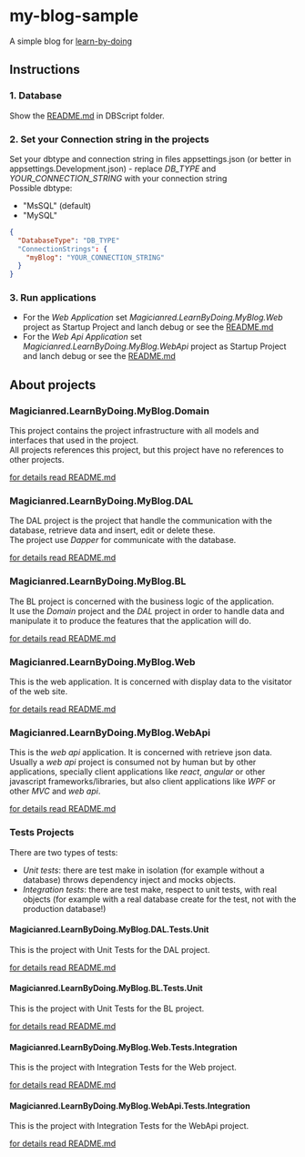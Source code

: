 # my-blog-sample  
A simple blog for [learn-by-doing](https://github.com/Magicianred/learn-by-doing)  

## Instructions
### 1. Database  
Show the [README.md](https://github.com/Magicianred/my-blog-sample/blob/develop/DBScripts/README.md) in DBScript folder.   

### 2. Set your Connection string in the projects  
Set your dbtype and connection string in files appsettings.json (or better in appsettings.Development.json) - replace *DB_TYPE* and *YOUR_CONNECTION_STRING* with your connection string  
Possible dbtype:  
- "MsSQL" (default)  
- "MySQL"  
```json
{
  "DatabaseType": "DB_TYPE"
  "ConnectionStrings": {
    "myBlog": "YOUR_CONNECTION_STRING"
  }
}
```

### 3. Run applications
- For the *Web Application* set *Magicianred.LearnByDoing.MyBlog.<span/>Web* project as Startup Project and lanch debug or see the [README.md](https://github.com/Magicianred/my-blog-sample/blob/develop/Magicianred.LearnByDoing.MyBlog.Web/README.md)  
- For the *Web Api Application* set *Magicianred.LearnByDoing.MyBlog.WebApi* project as Startup Project and lanch debug or see the [README.md](https://github.com/Magicianred/my-blog-sample/blob/develop/Magicianred.LearnByDoing.MyBlog.WebApi/README.md)  

## About projects  

### Magicianred.LearnByDoing.MyBlog.Domain

This project contains the project infrastructure with all models and interfaces that used in the project.  
All projects references this project, but this project have no references to other projects.  

[for details read README.md](https://github.com/Magicianred/my-blog-sample/blob/develop/Magicianred.LearnByDoing.MyBlog.Domain/README.md)  

### Magicianred.LearnByDoing.MyBlog.DAL  
The DAL project is the project that handle the communication with the database, retrieve data and insert, edit or delete these.  
The project use *Dapper* for communicate with the database.  

[for details read README.md](https://github.com/Magicianred/my-blog-sample/blob/develop/Magicianred.LearnByDoing.MyBlog.DAL/README.md) 

### Magicianred.LearnByDoing.MyBlog.BL  
The BL project is concerned with the business logic of the application.  
It use the *Domain* project and the *DAL* project in order to handle data and manipulate it to produce the features that the application will do.  

[for details read README.md](https://github.com/Magicianred/my-blog-sample/blob/develop/Magicianred.LearnByDoing.MyBlog.BL/README.md)  

###  Magicianred.LearnByDoing.MyBlog<span>.</span>Web  
This is the web application. It is concerned with display data to the visitator of the web site.  

[for details read README.md](https://github.com/Magicianred/my-blog-sample/blob/develop/Magicianred.LearnByDoing.MyBlog.Web/README.md)  

### Magicianred.LearnByDoing.MyBlog.WebApi  
This is the *web api* application. It is concerned with retrieve json data.  
Usually a *web api* project is consumed not by human but by other applications, specially client applications like *react*, *angular* or other javascript frameworks/libraries, but also client applications like *WPF* or other *MVC* and *web api*.  

[for details read README.md](https://github.com/Magicianred/my-blog-sample/blob/develop/Magicianred.LearnByDoing.MyBlog.WebApi/README.md)  

### Tests Projects  
There are two types of tests:  
- *Unit tests*: there are test make in isolation (for example without a database) throws dependency inject and mocks objects.  
- *Integration tests*: there are test make, respect to unit tests, with real objects (for example with a real database create for the test, not with the production database!)  

#### Magicianred.LearnByDoing.MyBlog.DAL.Tests.Unit  
This is the project with Unit Tests for the DAL project.  

[for details read README.md](https://github.com/Magicianred/my-blog-sample/blob/develop/Magicianred.LearnByDoing.MyBlog.DAL.Tests.Unit/README.md)  

#### Magicianred.LearnByDoing.MyBlog.BL.Tests.Unit
This is the project with Unit Tests for the BL project.  

[for details read README.md](https://github.com/Magicianred/my-blog-sample/blob/develop/Magicianred.LearnByDoing.MyBlog.BL.Tests.Unit/README.md)  

#### Magicianred.LearnByDoing.MyBlog.Web.Tests.Integration  
This is the project with Integration Tests for the Web project. 

[for details read README.md](https://github.com/Magicianred/my-blog-sample/blob/develop/Magicianred.LearnByDoing.MyBlog.Web.Tests.Integration/README.md)  

#### Magicianred.LearnByDoing.MyBlog.WebApi.Tests.Integration  
This is the project with Integration Tests for the WebApi project.  

[for details read README.md](https://github.com/Magicianred/my-blog-sample/blob/develop/Magicianred.LearnByDoing.MyBlog.WebApi.Tests.Integration/README.md)  